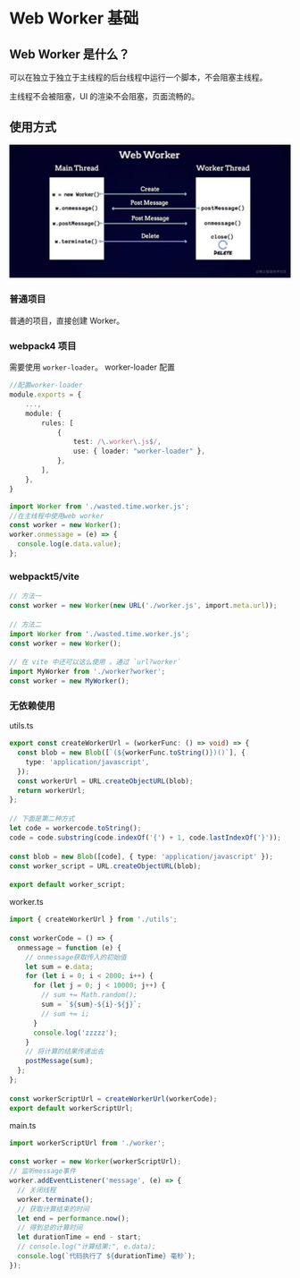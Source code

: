# Web Worker 基础

## Web Worker 是什么？

可以在独立于独立于主线程的后台线程中运行一个脚本，不会阻塞主线程。

主线程不会被阻塞，UI 的渲染不会阻塞，页面流畅的。

## 使用方式

![webworker](./webworker.webp)

### 普通项目

普通的项目，直接创建 Worker。

### webpack4 项目

需要使用 `worker-loader`。
worker-loader 配置

```typescript
//配置worker-loader
module.exports = {
    ...,
    module: {
        rules: [
            {
                test: /\.worker\.js$/,
                use: { loader: "worker-loader" },
            },
        ],
    },
}
```

```typescript
import Worker from './wasted.time.worker.js';
//在主线程中使用web worker
const worker = new Worker();
worker.onmessage = (e) => {
  console.log(e.data.value);
};
```

### webpackt5/vite

```typescript
// 方法一
const worker = new Worker(new URL('./worker.js', import.meta.url));

// 方法二
import Worker from './wasted.time.worker.js';
const worker = new Worker();

// 在 vite 中还可以这么使用 。通过 `url?worker`
import MyWorker from './worker?worker';
const worker = new MyWorker();
```

### 无依赖使用

utils.ts

```typescript
export const createWorkerUrl = (workerFunc: () => void) => {
  const blob = new Blob([`(${workerFunc.toString()})()`], {
    type: 'application/javascript',
  });
  const workerUrl = URL.createObjectURL(blob);
  return workerUrl;
};

// 下面是第二种方式
let code = workercode.toString();
code = code.substring(code.indexOf('{') + 1, code.lastIndexOf('}'));

const blob = new Blob([code], { type: 'application/javascript' });
const worker_script = URL.createObjectURL(blob);

export default worker_script;
```

worker.ts

```typescript
import { createWorkerUrl } from './utils';

const workerCode = () => {
  onmessage = function (e) {
    // onmessage获取传入的初始值
    let sum = e.data;
    for (let i = 0; i < 2000; i++) {
      for (let j = 0; j < 10000; j++) {
        // sum += Math.random();
        sum = `${sum}-${i}-${j}`;
        // sum += i;
      }
      console.log('zzzzz');
    }
    // 将计算的结果传递出去
    postMessage(sum);
  };
};

const workerScriptUrl = createWorkerUrl(workerCode);
export default workerScriptUrl;
```

main.ts

```typescript
import workerScriptUrl from './worker';

const worker = new Worker(workerScriptUrl);
// 监听message事件
worker.addEventListener('message', (e) => {
  // 关闭线程
  worker.terminate();
  // 获取计算结束的时间
  let end = performance.now();
  // 得到总的计算时间
  let durationTime = end - start;
  // console.log("计算结果:", e.data);
  console.log(`代码执行了 ${durationTime} 毫秒`);
});
```
